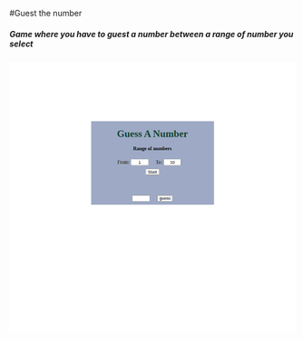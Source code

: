 #Guest the number

##### Game where you have to guest a number between a range of number you select

![game](https://github.com/Mauricio-Sotela/Storege/blob/master/mauricio-sotela.github.io_number_.png)

